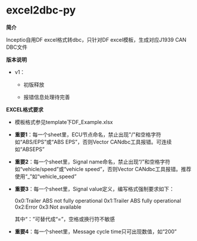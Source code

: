 # excel2dbc-py
**简介**

Inceptio自用DF excel格式转dbc，只针对DF excel模板，生成对应J1939 CAN DBC文件

**版本说明**

- v1：

  - 初版释放

  - 报错信息处理待完善

**EXCEL格式要求**

- 模板格式参见template下DF_Example.xlsx

- **重要1**：每一个sheet里，ECU节点命名，禁止出现"/"和空格字符如“ABS/EPS”或“ABS EPS”，否则Vector CANdbc工具报错。可连续如“ABSEPS”

- **重要2**：每一个sheet里，Signal name命名，禁止出现“/”和空格字符如“vehicle/speed”或“vehicle speed”，否则Vector CANdbc工具报错。推荐使用“_”如“vehicle_speed”

- **重要3**：每一个sheet里，Signal value定义，编写格式强制要求如下：

  0x0:Trailer ABS not fully operational
  0x1:Trailer ABS fully operational
  0x2:Error
  0x3:Not available

  其中“：”可替代成“=”，空格或换行符不敏感
  
- **重要4**：每一个sheet里，Message cycle time只可出现数值，如“200”

